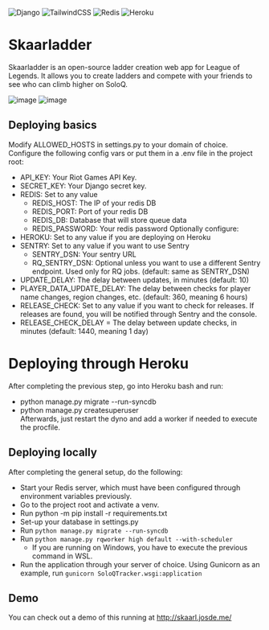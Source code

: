 ![Django](https://img.shields.io/badge/django-%23092E20.svg?style=for-the-badge&logo=django&logoColor=white)
![TailwindCSS](https://img.shields.io/badge/tailwindcss-%2338B2AC.svg?style=for-the-badge&logo=tailwind-css&logoColor=white)
![Redis](https://img.shields.io/badge/redis-%23DD0031.svg?style=for-the-badge&logo=redis&logoColor=white)
![Heroku](https://img.shields.io/badge/heroku-%23430098.svg?style=for-the-badge&logo=heroku&logoColor=white)

# Skaarladder
Skaarladder is an open-source ladder creation web app for League of Legends. It allows you to create ladders and compete with your friends to see who can climb higher on SoloQ.

![image](https://github.com/Josde/Skaarladder/assets/3825181/96dc807e-47ba-4a89-bfd4-fc2e4f35d0a2)
![image](https://github.com/Josde/Skaarladder/assets/3825181/89812878-62d1-493e-9a16-bb39b302fa89)

## Deploying basics
Modify ALLOWED_HOSTS in settings.py to your domain of choice.  
Configure the following config vars or put them in a .env file in the project root:
  - API_KEY: Your Riot Games API Key.
  - SECRET_KEY: Your Django secret key.  
  - REDIS: Set to any value
    - REDIS_HOST: The IP of your redis DB
    - REDIS_PORT: Port of your redis DB
    - REDIS_DB: Database that will store queue data
    - REDIS_PASSWORD: Your redis password
  Optionally configure:
  - HEROKU: Set to any value if you are deploying on Heroku
  - SENTRY: Set to any value if you want to use Sentry
    - SENTRY_DSN: Your sentry URL
    - RQ_SENTRY_DSN: Optional unless you want to use a different Sentry endpoint. Used only for RQ jobs. (default: same as SENTRY_DSN)
  - UPDATE_DELAY: The delay between updates, in minutes (default: 10)
  - PLAYER_DATA_UPDATE_DELAY: The delay between checks for player name changes, region changes, etc. (default: 360, meaning 6 hours)
  - RELEASE_CHECK: Set to any value if you want to check for releases. If releases are found, you will be notified through Sentry and the console.
  - RELEASE_CHECK_DELAY = The delay between update checks, in minutes (default: 1440, meaning 1 day)

# Deploying through Heroku
After completing the previous step, go into Heroku bash and run:  
  - python manage.py migrate --run-syncdb
  - python manage.py createsuperuser  
Afterwards, just restart the dyno and add a worker if needed to execute the procfile.
## Deploying locally
After completing the general setup, do the following:
  - Start your Redis server, which must have been configured through environment variables previously.
  - Go to the project root and activate a venv.  
  - Run python -m pip install -r requirements.txt
  - Set-up your database in settings.py
  - Run `python manage.py migrate --run-syncdb`
  - Run `python manage.py rqworker high default --with-scheduler`
    - If you are running on Windows, you have to execute the previous command in WSL. 
  - Run the application through your server of choice. Using Gunicorn as an example, run `gunicorn SoloQTracker.wsgi:application`
## Demo
You can check out a demo of this running at http://skaarl.josde.me/

